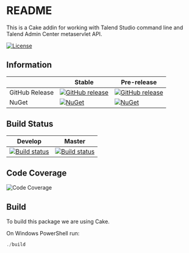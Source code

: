 # README #

This is a Cake addin for working with Talend Studio command line and Talend Admin Center metaservlet API.

[![License](http://img.shields.io/:license-apache-blue.svg)](https://github.com/RadioSystems/Cake.Talend/blob/master/LICENSE)

## Information

| | Stable | Pre-release |
|---|---|---|
|GitHub Release|[![GitHub release](https://img.shields.io/github/release/RadioSystems/Cake.Talend.svg)](https://github.com/RadioSystems/Cake.Talend/releases/latest)|[![GitHub release](https://img.shields.io/github/release/RadioSystems/Cake.Talend.svg)](https://github.com/RadioSystems/Cake.Talend/releases/latest)|
|NuGet|[![NuGet](https://img.shields.io/nuget/v/Cake.Talend.svg)](https://www.nuget.org/packages/Cake.Talend)|[![NuGet](https://img.shields.io/nuget/vpre/Cake.Talend.svg)](https://www.nuget.org/packages/Cake.Talend)|


## Build Status

|Develop|Master|
|:--:|:--:|
|[![Build status](https://ci.appveyor.com/api/projects/status/k68c22sa0um8an29?svg=true)](https://ci.appveyor.com/project/RadioSystems/cake-csvhelper/branch/develop)|[![Build status](https://ci.appveyor.com/api/projects/status/k68c22sa0um8an29/branch/develop?svg=true)](https://ci.appveyor.com/project/RadioSystems/cake-csvhelper/branch/master)|

## Code Coverage

![Code Coverage](https://codecov.io/gh/RadioSystems/Cake.Talend/branch/develop/graphs/commits.svg)

## Build

To build this package we are using Cake.

On Windows PowerShell run:

```powershell
./build
```